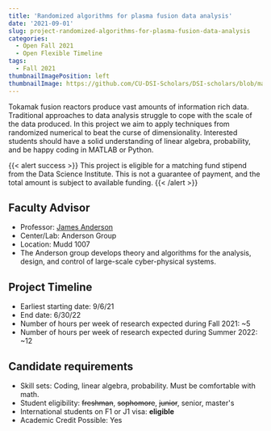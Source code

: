 ```yaml
---
title: 'Randomized algorithms for plasma fusion data analysis'
date: '2021-09-01'
slug: project-randomized-algorithms-for-plasma-fusion-data-analysis
categories:
  - Open Fall 2021 
  - Open Flexible Timeline
tags:
  - Fall 2021
thumbnailImagePosition: left
thumbnailImage: https://github.com/CU-DSI-Scholars/DSI-scholars/blob/main/img/projections.png
---
```

Tokamak fusion reactors produce vast amounts of information rich data. Traditional approaches to data analysis struggle to cope with the scale of the data produced. In this project we aim to apply techniques from randomized numerical to beat the curse of dimensionality. Interested students should have a solid understanding of linear algebra, probability, and be happy coding in MATLAB or Python.

<!--more-->

{{< alert success >}}
This project is eligible for a matching fund stipend from the Data Science Institute. This is not a guarantee of payment, and the total amount is subject to available funding.
{{< /alert >}}

## Faculty Advisor
+ Professor: [James Anderson](http://www.columbia.edu/~ja3451/)
+ Center/Lab: Anderson Group
+ Location: Mudd 1007
+ The Anderson group develops theory and algorithms for the analysis, design, and  control of large-scale cyber-physical systems.

## Project Timeline
+ Earliest starting date: 9/6/21
+ End date: 6/30/22
+ Number of hours per week of research expected during Fall 2021: ~5
+ Number of hours per week of research expected during Summer 2022: ~12

## Candidate requirements
+ Skill sets: Coding, linear algebra, probability. Must be comfortable with  math.
+ Student eligibility: ~~freshman~~, ~~sophomore~~, ~~junior~~, senior, master's
+ International students on F1 or J1 visa: **eligible**
+ Academic Credit Possible: Yes

